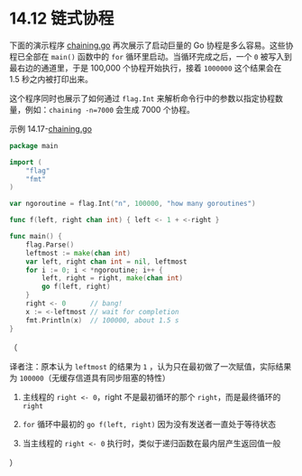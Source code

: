 # 14.12 链式协程

下面的演示程序 [chaining.go](examples/chapter_14/chaining.go) 再次展示了启动巨量的 Go 协程是多么容易。这些协程已全部在 `main()` 函数中的 `for` 循环里启动。当循环完成之后，一个 `0` 被写入到最右边的通道里，于是 100,000 个协程开始执行，接着 `1000000` 这个结果会在 1.5 秒之内被打印出来。


这个程序同时也展示了如何通过 `flag.Int` 来解析命令行中的参数以指定协程数量，例如：`chaining -n=7000` 会生成 7000 个协程。


示例 14.17-[chaining.go](examples/chapter_14/chaining.go)
```go
package main

import (
	"flag"
	"fmt"
)

var ngoroutine = flag.Int("n", 100000, "how many goroutines")

func f(left, right chan int) { left <- 1 + <-right }

func main() {
	flag.Parse()
	leftmost := make(chan int)
	var left, right chan int = nil, leftmost
	for i := 0; i < *ngoroutine; i++ {
		left, right = right, make(chan int)
		go f(left, right)
	}
	right <- 0      // bang!
	x := <-leftmost // wait for completion
	fmt.Println(x)  // 100000, about 1.5 s
}
```
（

译者注：原本认为  `leftmost` 的结果为 `1` ，认为只在最初做了一次赋值，实际结果为 `100000`（无缓存信道具有同步阻塞的特性）

1. 主线程的 `right <- 0`，right 不是最初循环的那个 `right`，而是最终循环的 `right`

2. `for` 循环中最初的 `go f(left, right)` 因为没有发送者一直处于等待状态

3. 当主线程的 `right <- 0` 执行时，类似于递归函数在最内层产生返回值一般

）
